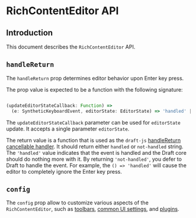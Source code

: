 # RichContentEditor API

## Introduction

This document describes the `RichContentEditor` API.

## `handleReturn`

The `handleReturn` prop determines editor behavior upon Enter key press.

The prop value is expected to be a function with the following signature:

```javascript

(updateEditorStateCallback: Function) =>
  (e: SyntheticKeyboardEvent, editorState: EditorState) => 'handled' | 'not-handled'

```

The `updateEditorStateCallback` parameter can be used for `editorState` update. It accepts a single parameter `editorState`.

The return value is a function that is used as the `draft-js` [handleReturn cancellable handler](https://draftjs.org/docs/api-reference-editor#handlereturn). It should return either `handled` or `not-handled` string. The `'handled'` value indicates that the event is handled and the Draft core should do nothing more with it. By returning `'not-handled'`, you defer to Draft to handle the event. For example, the `() => 'handled'` will cause the editor to completely ignore the Enter key press.

## `config`

The `config` prop allow to customize various aspects of the `RichContentEditor`, such as [toolbars](./ToolbarCustomization.md), [common UI settings](./UiSettings.md), and [plugins](./PluginCustomization.md).
